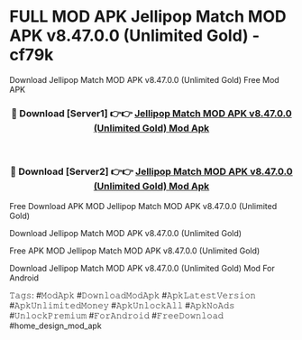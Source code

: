 # FULL MOD APK Jellipop Match MOD APK v8.47.0.0 (Unlimited Gold) - cf79k
Download Jellipop Match MOD APK v8.47.0.0 (Unlimited Gold) Free Mod APK

<div align="center">
<h3>🔴 Download [Server1] 👉👉 <a href="https://apk-comot.site?title=Jellipop_Match_MOD_APK_v8.47.0.0_(Unlimited_Gold)">Jellipop Match MOD APK v8.47.0.0 (Unlimited Gold) Mod Apk</a></h3><br>

<h3>🔴 Download [Server2] 👉👉 <a href="https://apk-comot.site?title=Jellipop_Match_MOD_APK_v8.47.0.0_(Unlimited_Gold)">Jellipop Match MOD APK v8.47.0.0 (Unlimited Gold) Mod Apk</a></h3>
</div>


Free Download APK MOD Jellipop Match MOD APK v8.47.0.0 (Unlimited Gold)

Download Jellipop Match MOD APK v8.47.0.0 (Unlimited Gold) 

Free APK MOD Jellipop Match MOD APK v8.47.0.0 (Unlimited Gold) 

Download Jellipop Match MOD APK v8.47.0.0 (Unlimited Gold) Mod For Android

𝚃𝚊𝚐𝚜: #𝙼𝚘𝚍𝙰𝚙𝚔 #𝙳𝚘𝚠𝚗𝚕𝚘𝚊𝚍𝙼𝚘𝚍𝙰𝚙𝚔 #𝙰𝚙𝚔𝙻𝚊𝚝𝚎𝚜𝚝𝚅𝚎𝚛𝚜𝚒𝚘𝚗 #𝙰𝚙𝚔𝚄𝚗𝚕𝚒𝚖𝚒𝚝𝚎𝚍𝙼𝚘𝚗𝚎𝚢 #𝙰𝚙𝚔𝚄𝚗𝚕𝚘𝚌𝚔𝙰𝚕𝚕 #𝙰𝚙𝚔𝙽𝚘𝙰𝚍𝚜 #𝚄𝚗𝚕𝚘𝚌𝚔𝙿𝚛𝚎𝚖𝚒𝚞𝚖 #𝙵𝚘𝚛𝙰𝚗𝚍𝚛𝚘𝚒𝚍 #𝙵𝚛𝚎𝚎𝙳𝚘𝚠𝚗𝚕𝚘𝚊𝚍 #home_design_mod_apk